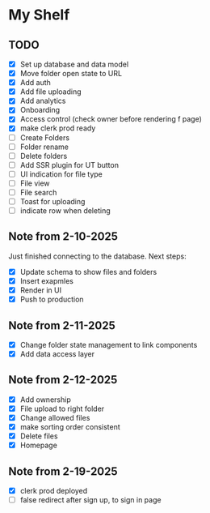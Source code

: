 # My Shelf

## TODO

- [x] Set up database and data model
- [x] Move folder open state to URL
- [x] Add auth
- [x] Add file uploading
- [x] Add analytics
- [x] Onboarding
- [x] Access control (check owner before rendering f page)
- [x] make clerk prod ready
- [ ] Create Folders
- [ ] Folder rename
- [ ] Delete folders
- [ ] Add SSR plugin for UT button
- [ ] UI indication for file type
- [ ] File view
- [ ] File search
- [ ] Toast for uploading
- [ ] indicate row when deleting 

## Note from 2-10-2025

Just finished connecting to the database. Next steps:

- [x] Update schema to show files and folders
- [x] Insert exapmles
- [x] Render in UI
- [x] Push to production

## Note from 2-11-2025

- [x] Change folder state management to link components
- [x] Add data access layer

## Note from 2-12-2025

- [x] Add ownership
- [x] File upload to right folder
- [x] Change allowed files
- [x] make sorting order consistent
- [x] Delete files
- [x] Homepage

## Note from 2-19-2025

- [x] clerk prod deployed
- [ ] false redirect after sign up, to sign in page
